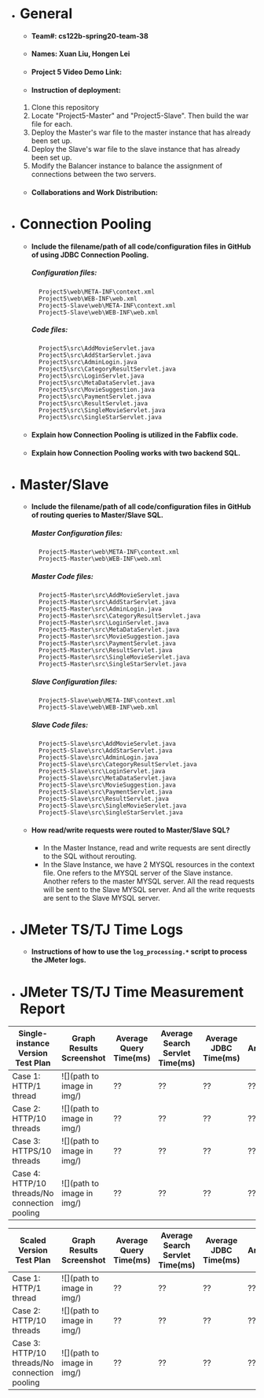 - # General
    - #### Team#: cs122b-spring20-team-38
    
    - #### Names: Xuan Liu, Hongen Lei
    
    - #### Project 5 Video Demo Link:

    - #### Instruction of deployment: 
	1. Clone this repository
	2. Locate "Project5-Master" and "Project5-Slave". Then build the war file for each.
	3. Deploy the Master's war file to the master instance that has already been set up.
	4. Deploy the Slave's war file to the slave instance that has already been set up.
	5. Modify the Balancer instance to balance the assignment of connections between the two servers.

    - #### Collaborations and Work Distribution:


- # Connection Pooling
    - #### Include the filename/path of all code/configuration files in GitHub of using JDBC Connection Pooling.
        ##### Configuration files:
            Project5\web\META-INF\context.xml
            Project5\web\WEB-INF\web.xml
            Project5-Slave\web\META-INF\context.xml
            Project5-Slave\web\WEB-INF\web.xml

	    ##### Code files:
            Project5\src\AddMovieServlet.java
            Project5\src\AddStarServlet.java
            Project5\src\AdminLogin.java
            Project5\src\CategoryResultServlet.java
            Project5\src\LoginServlet.java
            Project5\src\MetaDataServlet.java
            Project5\src\MovieSuggestion.java
            Project5\src\PaymentServlet.java
            Project5\src\ResultServlet.java
            Project5\src\SingleMovieServlet.java
            Project5\src\SingleStarServlet.java
		
    
    - #### Explain how Connection Pooling is utilized in the Fabflix code.
    
    - #### Explain how Connection Pooling works with two backend SQL.
    

- # Master/Slave
    - #### Include the filename/path of all code/configuration files in GitHub of routing queries to Master/Slave SQL.
        ##### Master Configuration files:
            Project5-Master\web\META-INF\context.xml
            Project5-Master\web\WEB-INF\web.xml
           
        ##### Master Code files:
            Project5-Master\src\AddMovieServlet.java
            Project5-Master\src\AddStarServlet.java
            Project5-Master\src\AdminLogin.java
            Project5-Master\src\CategoryResultServlet.java
            Project5-Master\src\LoginServlet.java
            Project5-Master\src\MetaDataServlet.java
            Project5-Master\src\MovieSuggestion.java
            Project5-Master\src\PaymentServlet.java
            Project5-Master\src\ResultServlet.java
            Project5-Master\src\SingleMovieServlet.java
            Project5-Master\src\SingleStarServlet.java
         
        ##### Slave Configuration files:
            Project5-Slave\web\META-INF\context.xml
            Project5-Slave\web\WEB-INF\web.xml
           
        ##### Slave Code files:
            Project5-Slave\src\AddMovieServlet.java
            Project5-Slave\src\AddStarServlet.java
            Project5-Slave\src\AdminLogin.java
            Project5-Slave\src\CategoryResultServlet.java
            Project5-Slave\src\LoginServlet.java
            Project5-Slave\src\MetaDataServlet.java
            Project5-Slave\src\MovieSuggestion.java
            Project5-Slave\src\PaymentServlet.java
            Project5-Slave\src\ResultServlet.java
            Project5-Slave\src\SingleMovieServlet.java
            Project5-Slave\src\SingleStarServlet.java
    - #### How read/write requests were routed to Master/Slave SQL?
        - In the Master Instance, read and write requests are sent directly to the SQL without rerouting.
        - In the Slave Instance, we have 2 MYSQL resources in the context file. One refers to the MYSQL server of the Slave instance. Another refers to the master MYSQL server. All the read requests will be sent to the Slave MYSQL server. And all the write requests are sent to the Slave MYSQL server.
    

- # JMeter TS/TJ Time Logs
    - #### Instructions of how to use the `log_processing.*` script to process the JMeter logs.


- # JMeter TS/TJ Time Measurement Report

| **Single-instance Version Test Plan**          | **Graph Results Screenshot** | **Average Query Time(ms)** | **Average Search Servlet Time(ms)** | **Average JDBC Time(ms)** | **Analysis** |
|------------------------------------------------|------------------------------|----------------------------|-------------------------------------|---------------------------|--------------|
| Case 1: HTTP/1 thread                          | ![](path to image in img/)   | ??                         | ??                                  | ??                        | ??           |
| Case 2: HTTP/10 threads                        | ![](path to image in img/)   | ??                         | ??                                  | ??                        | ??           |
| Case 3: HTTPS/10 threads                       | ![](path to image in img/)   | ??                         | ??                                  | ??                        | ??           |
| Case 4: HTTP/10 threads/No connection pooling  | ![](path to image in img/)   | ??                         | ??                                  | ??                        | ??           |

| **Scaled Version Test Plan**                   | **Graph Results Screenshot** | **Average Query Time(ms)** | **Average Search Servlet Time(ms)** | **Average JDBC Time(ms)** | **Analysis** |
|------------------------------------------------|------------------------------|----------------------------|-------------------------------------|---------------------------|--------------|
| Case 1: HTTP/1 thread                          | ![](path to image in img/)   | ??                         | ??                                  | ??                        | ??           |
| Case 2: HTTP/10 threads                        | ![](path to image in img/)   | ??                         | ??                                  | ??                        | ??           |
| Case 3: HTTP/10 threads/No connection pooling  | ![](path to image in img/)   | ??                         | ??                                  | ??                        | ??           |
